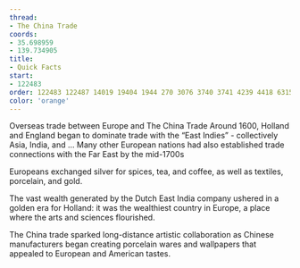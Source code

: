 ```yaml
---
thread:
- The China Trade
coords:
- 35.698959
- 139.734905
title:
- Quick Facts
start:
- 122483
order: 122483 122487 14019 19404 1944 270 3076 3740 3741 4239 4418 63154 8362
color: 'orange'
---
```


Overseas trade between Europe and The China Trade Around 1600, Holland and England began to dominate trade with the “East Indies” - collectively Asia, India, and … Many other European nations had also established trade connections with the Far East by the mid-1700s


Europeans exchanged silver for spices, tea, and coffee, as well as textiles, porcelain, and gold.


The vast wealth generated by the Dutch East India company ushered in a golden era for Holland: it was the wealthiest country in Europe, a place where the arts and sciences flourished.


The China trade sparked long-distance artistic collaboration as Chinese manufacturers began creating porcelain wares and wallpapers that appealed to European and American tastes.
